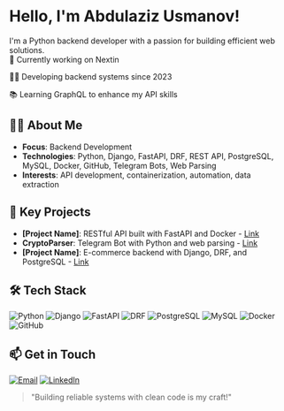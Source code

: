 # Hello, I'm Abdulaziz Usmanov!
I'm a Python backend developer with a passion for building efficient web solutions.  
🛜 Currently working on Nextin

👨‍💻 Developing backend systems since 2023  

📚 Learning GraphQL to enhance my API skills

## 👨‍💻 About Me  
- **Focus**: Backend Development  
- **Technologies**: Python, Django, FastAPI, DRF, REST API, PostgreSQL, MySQL, Docker, GitHub, Telegram Bots, Web Parsing  
- **Interests**: API development, containerization, automation, data extraction  
  
## 🌟 Key Projects  
- **[Project Name]**: RESTful API built with FastAPI and Docker - [Link](https://github.com/usmanovabdulaziz/repository)  
- **CryptoParser**: Telegram Bot with Python and web parsing - [Link](https://github.com/usmanovabdulaziz/CryptoParser)  
- **[Project Name]**: E-commerce backend with Django, DRF, and PostgreSQL - [Link](https://github.com/usmanovabdulaziz/repository)  

## 🛠 Tech Stack  
![Python](https://img.shields.io/badge/Python-3776AB?style=for-the-badge&logo=python&logoColor=white) ![Django](https://img.shields.io/badge/Django-092E20?style=for-the-badge&logo=django&logoColor=white) ![FastAPI](https://img.shields.io/badge/FastAPI-009688?style=for-the-badge&logo=fastapi&logoColor=white) ![DRF](https://img.shields.io/badge/DRF-FF1709?style=for-the-badge&logo=django&logoColor=white) ![PostgreSQL](https://img.shields.io/badge/PostgreSQL-4169E1?style=for-the-badge&logo=postgresql&logoColor=white) ![MySQL](https://img.shields.io/badge/MySQL-4479A1?style=for-the-badge&logo=mysql&logoColor=white) ![Docker](https://img.shields.io/badge/Docker-2496ED?style=for-the-badge&logo=docker&logoColor=white) ![GitHub](https://img.shields.io/badge/GitHub-181717?style=for-the-badge&logo=github&logoColor=white)

## 📫 Get in Touch  
[![Email](https://img.shields.io/badge/Email-D14836?style=for-the-badge&logo=gmail&logoColor=white)](mailto:usmonov0705@gmail.com) [![LinkedIn](https://img.shields.io/badge/LinkedIn-0A66C2?style=for-the-badge&logo=linkedin&logoColor=white)](https://linkedin.com/in/abdulazizusmonov)

> "Building reliable systems with clean code is my craft!"  
